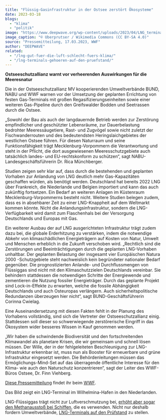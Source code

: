 ```yaml
---
title: "Flüssig-Gasinfrastruktur in der Ostsee zerstört Ökosysteme"
date: 2023-03-18
blogs: 
  - "klima"
  - "politik"
image: "https://www.deepwave.org/wp-content/uploads/2023/04/LNG_terminal_ship_in_the_Wilhelmina_harbour_the_Netherlands-scaled.jpg"
image_caption: "© Uberprutser / Wikimedia Commons (CC BY-SA 4.0)"
source: "Pressemitteilung, 17.03.2023, WWF"
author: "DEEPWAVE"
related: 
  - "/lng-gut-fuer-die-luft-schlecht-fuers-klima/"
  - "/lng-terminals-gehoeren-auf-den-pruefstand/"
---
```


**Ostseeschutzallianz warnt vor verheerenden Auswirkungen für die Meeresnatur**

Die in der Ostseeschutzallianz MV kooperierenden Umweltverbände BUND, NABU und WWF warnen vor der Umsetzung der geplanten Errichtung von festen Gas-Terminals mit großen Regasifizierungseinheiten sowie einer weiteren Gas-Pipeline durch den Greifswalder Bodden und Seetrassen durch die Ostsee.

„Sowohl der Bau als auch der langdauernde Betrieb werden zur Zerstörung empfindlicher und geschützter Lebensräume, zur Dauerbelastung bedrohter Meeressäugetiere, Rast- und Zugvögel sowie nicht zuletzt der Fischwanderrouten und des bedeutendsten Heringslaichgebietes der westlichen Ostsee führen. Für diesen Naturraum und seine Funktionsfähigkeit trägt Mecklenburg-Vorpommern die Verantwortung und steht in der Pflicht, die dort ausgewiesenen Meeresschutzgebiete auch tatsächlich landes- und EU-rechtskonform zu schützen“, sagt NABU-Landesgeschäftsführerin Dr. Rica Münchberger.

Studien zeigen sehr klar auf, dass durch die bestehenden und geplanten Vorhaben zur Anlandung von LNG deutlich mehr Gas-Kapazitäten geschaffen würden, als benötigt werden. Deutschland hat bereits 2022 LNG über Frankreich, die Niederlande und Belgien importiert und kann das auch zukünftig fortsetzen. Ein Bedarf an weiteren Anlagen im Küstenraum Mecklenburg-Vorpommerns besteht nicht. Weitere Studien belegen zudem, dass es in absehbarer Zeit zu einer LNG-Knappheit auf dem Weltmarkt kommen könnte. Nicht die Anlandungsinfrastruktur, sondern die LNG-Verfügbarkeit wird damit zum Flaschenhals bei der Versorgung Deutschlands und Europas mit Gas.

Ein weiterer Ausbau der auf LNG ausgerichteten Infrastruktur trägt zudem dazu bei, die globale Erderhitzung zu verstärken, indem die notwendige Abkehr von klimaschädlichen Energieträgern auf Kosten von Natur, Umwelt und Menschen erheblich in die Zukunft verschoben wird. „Rechtlich sind die Zerstörungen und Beeinträchtigungen durch die geplanten LNG-Vorhaben unhaltbar. Der geplanten Belastung der insgesamt vier Europäischen Natura 2000 -Schutzgebiete steht nachweislich kein begründeter nationaler Bedarf gegenüber. Die prognostizierten Anlande- und Durchflussmengen von Flüssiggas sind nicht mit den Klimaschutzzielen Deutschlands vereinbar. Sie behindern stattdessen die notwendigen Schritte der Energiewende und zementieren die Nutzung fossiler Energieträger. Durch das geplante Projekt sind Lock-in-Effekte zu erwarten, welche die fossile Abhängigkeit Deutschlands und auch Osteuropas verlängern. Auch sicherheitspolitische Redundanzen überzeugen hier nicht“, sagt BUND-Geschäftsführerin Corinna Cwielag.

Eine Auseinandersetzung mit diesen Fakten fehlt in der Planung des Vorhabens vollständig, sind sich die Vertreter der Ostseeschutzallianz einig. Stattdessen soll dieser so schwerwiegende zerstörerische Eingriff in das Ökosystem wider besseres Wissen in Kauf genommen werden.

„Wir haben die schwindende Biodiversität und den fortschreitenden Klimawandel als planetare Krisen, die wir gemeinsam und schnell lösen müssen. Der Wille, der in der fehlgeleiteten Beschleunigung zur LNG-Infrastruktur erkennbar ist, muss nun als Booster für erneuerbare und grüne Infrastruktur eingesetzt werden. Die Behördenleitungen müssen das Ermöglichungs-Mind-Set auf das überragende öffentliche Interesse für den Klima- wie auch den Naturschutz konzentrieren“, sagt der Leiter des WWF-Büros Ostsee, Dr. Finn Viehberg.

[Diese Pressemitteilung](https://www.wwf.de/2023/maerz/fluessig-gasinfrastruktur-in-der-ostsee-zerstoert-oekosysteme) findet ihr beim [WWF](https://www.wwf.de/).

Das Bild zeigt ein LNG-Terminal im Wilhelmina-Hafen in den Niederlanden.

LNG-Flüssiggas trägt nicht zur Luftverschmutzung bei, [erhöht aber sogar den Methanausstoß bei Schiffen](https://www.deepwave.org/lng-gut-fuer-die-luft-schlecht-fuers-klima/), die es verwenden. Nicht nur deshalb fordern Umweltverbände, [LNG-Terminals auf den Prüfstand](https://www.deepwave.org/lng-terminals-gehoeren-auf-den-pruefstand/) zu stellen.
